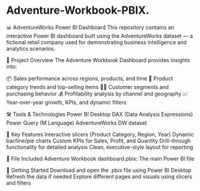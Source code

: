 # Adventure-Workbook-PBIX.
📊 AdventureWorks Power BI Dashboard 
This repository contains an interactive Power BI dashboard built using the AdventureWorks dataset — a fictional retail company used for demonstrating business intelligence and analytics scenarios.

🧾 Project Overview
The Adventure Workbook Dashboard provides insights into:

📦 Sales performance across regions, products, and time
🛒 Product category trends and top-selling items
🧑‍💼 Customer segments and purchasing behavior
💰 Profitability analysis by channel and geography
📈 Year-over-year growth, KPIs, and dynamic filters

🛠️ Tools & Technologies
Power BI Desktop
DAX (Data Analysis Expressions)
Power Query (M Language)
AdventureWorks DW dataset

🎯 Key Features
Interactive slicers (Product Category, Region, Year)
Dynamic bar/line/pie charts
Custom KPIs for Sales, Profit, and Quantity
Drill-through functionality for detailed analysis
Clean, executive-style layout for reporting

📁 File Included
Adventure Workbook dashboard.pbix: The main Power BI file

🚀 Getting Started
Download and open the .pbix file using Power BI Desktop
Refresh the data if needed
Explore different pages and visuals using slicers and filters
